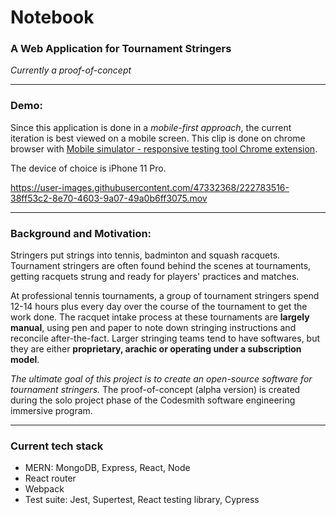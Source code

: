 # Notebook
### A Web Application for Tournament Stringers
_Currently a proof-of-concept_

-----------------------

### Demo:

Since this application is done in a _mobile-first approach_, the current iteration is best viewed on a mobile screen. This clip is done on chrome browser with [Mobile simulator - responsive testing tool Chrome extension](https://chrome.google.com/webstore/detail/mobile-simulator-responsi/ckejmhbmlajgoklhgbapkiccekfoccmk). 

The device of choice is iPhone 11 Pro.

https://user-images.githubusercontent.com/47332368/222783516-38ff53c2-8e70-4603-9a07-49a0b6ff3075.mov

-----------------------

### Background and Motivation:

Stringers put strings into tennis, badminton and squash racquets. Tournament stringers are often found behind the scenes at tournaments, getting racquets strung and ready for players' practices and matches. 

At professional tennis tournaments, a group of tournament stringers spend 12-14 hours plus every day over the course of the tournament to get the work done. The racquet intake process at these tournaments are **largely manual**, using pen and paper to note down stringing instructions and reconcile after-the-fact. Larger stringing teams tend to have softwares, but they are either **proprietary, arachic or operating under a subscription model**.

_The ultimate goal of this project is to create an open-source software for tournament stringers._ The proof-of-concept (alpha version) is created during the solo project phase of the Codesmith software engineering immersive program.

------------------------

### Current tech stack

- MERN: MongoDB, Express, React, Node
- React router
- Webpack
- Test suite: Jest, Supertest, React testing library, Cypress

